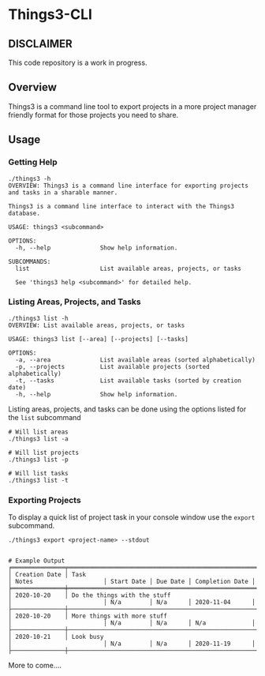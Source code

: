 # Things3-CLI

## DISCLAIMER
This code repository is a work in progress. 

## Overview 

Things3 is a command line tool to export projects in a more project manager friendly format for those projects you need to share. 


## Usage

### Getting Help

```
./things3 -h
OVERVIEW: Things3 is a command line interface for exporting projects and tasks in a sharable manner.

Things3 is a command line interface to interact with the Things3 database.

USAGE: things3 <subcommand>

OPTIONS:
  -h, --help              Show help information.

SUBCOMMANDS:
  list                    List available areas, projects, or tasks

  See 'things3 help <subcommand>' for detailed help.
  ```
  
  ###  Listing Areas, Projects, and Tasks
  
  ```
  ./things3 list -h
  OVERVIEW: List available areas, projects, or tasks

  USAGE: things3 list [--area] [--projects] [--tasks]

  OPTIONS:
    -a, --area              List available areas (sorted alphabetically)
    -p, --projects          List available projects (sorted alphabetically)
    -t, --tasks             List available tasks (sorted by creation date)
    -h, --help              Show help information.
```

Listing  areas, projects, and tasks can be done using the options listed for the `list` subcommand

```
# Will list areas
./things3 list -a

# Will list projects
./things3 list -p

# Will list tasks
./things3 list -t
```

### Exporting Projects

To display a quick list of project task in your console window use the `export` subcommand.

```
./things3 export <project-name> --stdout


# Example Output
╒═══════════════╤══════════════════════════════════════════════════════════════════════════════╤══════════════════════════╤════════════╤══════════╤═════════════════╤
│ Creation Date │ Task                                                                         │ Notes                    │ Start Date │ Due Date │ Completion Date │
╞═══════════════╪══════════════════════════════════════════════════════════════════════════════╪══════════════════════════╪════════════╪══════════╪═════════════════╤
│ 2020-10-20    │ Do the things with the stuff                                                 │                          │ N/a        │ N/a      │ 2020-11-04      │
├───────────────┼──────────────────────────────────────────────────────────────────────────────┼──────────────────────────┼────────────┼──────────┼─────────────────┼
│ 2020-10-20    │ More things with more stuff                                                  │                          │ N/a        │ N/a      │ N/a             │
├───────────────┼──────────────────────────────────────────────────────────────────────────────┼──────────────────────────┼────────────┼──────────┼─────────────────┼
│ 2020-10-21    │ Look busy                                                                    │                          │ N/a        │ N/a      │ 2020-11-19      │ 
├───────────────┼──────────────────────────────────────────────────────────────────────────────┼──────────────────────────┼────────────┼──────────┼─────────────────┼
```




More to come....
